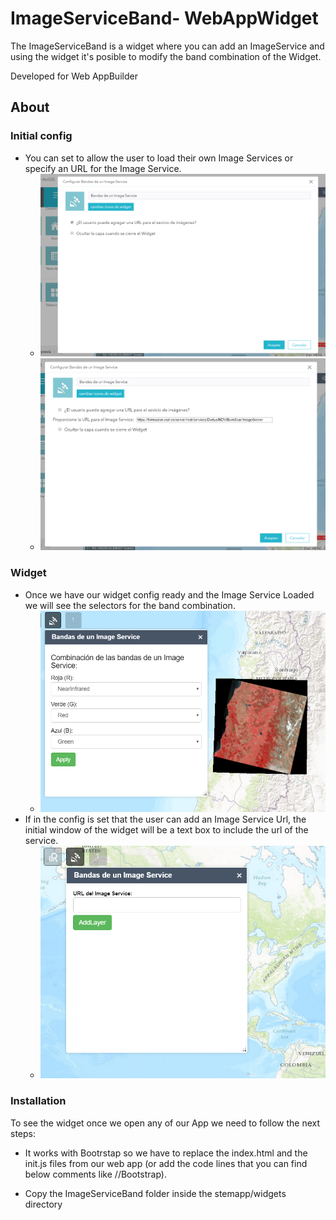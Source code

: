# ImageServiceBand- WebAppWidget
The ImageServiceBand is a widget where you can add an ImageService and using the widget it's posible to modify the band combination of the Widget.


Developed for Web AppBuilder
## About
### Initial config
* You can set to allow the user to load their own Image Services or specify an URL for the Image Service.
  * ![initConfigA](img/initConfigA.png)
   * ![initConfigB](img/initConfigB.png)
  
 ### Widget
* Once we have our widget config ready and the Image Service Loaded we will see the selectors for the band combination.
  * ![openWidgetB](img/openWidgetB.png)
* If in the config is set that the user can add an Image Service Url, the initial window of the widget will be a text box to include the url of the service.
  * ![openWidgetA](img/openWidgetA.png)
  
 ### Installation
 To see the widget once we open any of our App we need to follow the next steps:

* It works with Bootrstap so we have to replace the index.html and the init.js files from our web app (or add the code lines that you can find below comments like //Bootstrap).

* Copy the ImageServiceBand folder inside the stemapp/widgets directory
